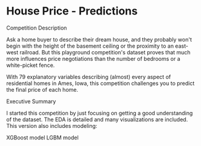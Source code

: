 # House Price - Predictions

Competition Description

Ask a home buyer to describe their dream house, and they probably won't begin with the height of the basement ceiling or the proximity to an east-west railroad. But this playground competition's dataset proves that much more influences price negotiations than the number of bedrooms or a white-picket fence.

With 79 explanatory variables describing (almost) every aspect of residential homes in Ames, Iowa, this competition challenges you to predict the final price of each home.

Executive Summary

I started this competition by just focusing on getting a good understanding of the dataset. The EDA is detailed and many visualizations are included. This version also includes modeling:

XGBoost model
LGBM model
